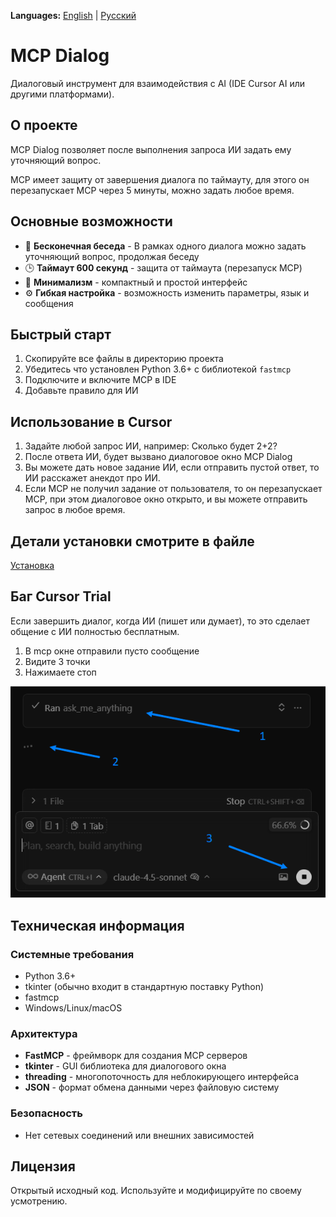 **Languages:** [English](README.md) | [Русский](README_ru.md)

# MCP Dialog

Диалоговый инструмент для взаимодействия с AI (IDE Cursor AI или другими платформами).

## О проекте

MCP Dialog позволяет после выполнения запроса ИИ задать ему уточняющий вопрос.

MCP имеет защиту от завершения диалога по таймауту, для этого он перезапускает MCP через 5 минуты, можно задать любое время.

## Основные возможности

- 🔄 **Бесконечная беседа** - В рамках одного диалога можно задать уточняющий вопрос, продолжая беседу
- 🕒 **Таймаут 600 секунд** - защита от таймаута (перезапуск MCP)
- 🎨 **Минимализм** - компактный и простой интерфейс
- ⚙️ **Гибкая настройка** - возможность изменить параметры, язык и сообщения

## Быстрый старт

1. Скопируйте все файлы в директорию проекта
2. Убедитесь что установлен Python 3.6+ с библиотекой `fastmcp`
3. Подключите и включите MCP в IDE
4. Добавьте правило для ИИ

## Использование в Cursor

1. Задайте любой запрос ИИ, например: Сколько будет 2+2?
2. После ответа ИИ, будет вызвано диалоговое окно MCP Dialog
3. Вы можете дать новое задание ИИ, если отправить пустой ответ, то ИИ расскажет анекдот про ИИ.
4. Если MCP не получил задание от пользователя, то он перезапускает MCP, при этом диалоговое окно открыто, и вы можете отправить запрос в любое время.

## Детали установки смотрите в файле
[Установка](install_ru.md)

## Баг Cursor Trial

Если завершить диалог, когда ИИ (пишет или думает), то это сделает общение с ИИ полностью бесплатным.
1. В mcp окне отправили пусто сообщение
2. Видите 3 точки
3. Нажимаете стоп

![Когда нажать стоп](./when-to-stop.png)


## Техническая информация

### Системные требования

- Python 3.6+
- tkinter (обычно входит в стандартную поставку Python)
- fastmcp
- Windows/Linux/macOS

### Архитектура

- **FastMCP** - фреймворк для создания MCP серверов
- **tkinter** - GUI библиотека для диалогового окна  
- **threading** - многопоточность для неблокирующего интерфейса
- **JSON** - формат обмена данными через файловую систему

### Безопасность

- Нет сетевых соединений или внешних зависимостей

## Лицензия

Открытый исходный код. Используйте и модифицируйте по своему усмотрению.

